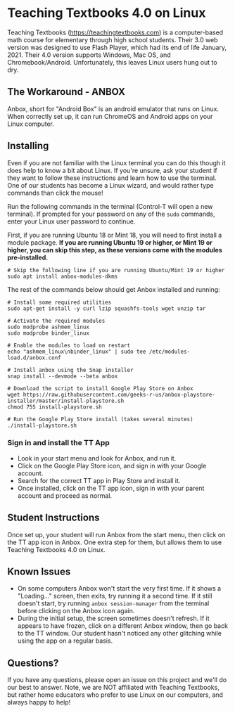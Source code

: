 # Teaching Textbooks 4.0 on Linux

Teaching Textbooks (https://teachingtextbooks.com) is a computer-based math course for elementary through high school students. Their 3.0 web version was designed to use Flash Player, which had its end of life January, 2021. Their 4.0 version supports Windows, Mac OS, and Chromebook/Android. Unfortunately, this leaves Linux users hung out to dry.

## The Workaround - ANBOX
Anbox, short for "Android Box" is an android emulator that runs on Linux. When correctly set up, it can run ChromeOS and Android apps on your Linux computer.

## Installing

Even if you are not familiar with the Linux terminal you can do this though it does help to know a bit about Linux. If you're unsure, ask your student if they want to follow these instructions and learn how to use the terminal. One of our students has become a Linux wizard, and would rather type commands than click the mouse!

Run the following commands in the terminal (Control-T will open a new terminal). If prompted for your password on any of the `sudo` commands, enter your Linux user password to continue.

First, if you are running Ubuntu 18 or Mint 18, you will need to first install a module package. __If you are running Ubuntu 19 or higher, or Mint 19 or higher, you can skip this step, as these versions come with the modules pre-installed.__


```
# Skip the following line if you are running Ubuntu/Mint 19 or higher
sudo apt install anbox-modules-dkms
```

The rest of the commands below should get Anbox installed and running:
```
# Install some required utilities
sudo apt-get install -y curl lzip squashfs-tools wget unzip tar

# Activate the required modules
sudo modprobe ashmem_linux
sudo modprobe binder_linux

# Enable the modules to load on restart
echo "ashmem_linux\nbinder_linux" | sudo tee /etc/modules-load.d/anbox.conf

# Install anbox using the Snap installer
snap install --devmode --beta anbox

# Download the script to install Google Play Store on Anbox
wget https://raw.githubusercontent.com/geeks-r-us/anbox-playstore-installer/master/install-playstore.sh
chmod 755 install-playstore.sh

# Run the Google Play Store install (takes several minutes)
./install-playstore.sh

```


### Sign in and install the TT App
* Look in your start menu and look for Anbox, and run it.
* Click on the Google Play Store icon, and sign in with your Google account.
* Search for the correct TT app in Play Store and install it.
* Once installed, click on the TT app icon, sign in with your parent account and proceed as normal.

## Student Instructions
Once set up, your student will run Anbox from the start menu, then click on the TT app icon in Anbox. One extra step for them, but allows them to use Teaching Textbooks 4.0 on Linux.

## Known Issues
* On some computers Anbox won't start the very first time. If it shows a "Loading..." screen, then exits, try running it a second time. If it still doesn't start, try running `anbox session-manager` from the terminal before clicking on the Anbox icon again.
* During the initial setup, the screen sometimes doesn't refresh. If it appears to have frozen, click on a different Anbox window, then go back to the TT window. Our student hasn't noticed any other glitching while using the app on a regular basis.

## Questions?
If you have any questions, please open an issue on this project and we'll do our best to answer. Note, we are NOT affiliated with Teaching Textbooks, but rather home educators who prefer to use Linux on our computers, and always happy to help!
